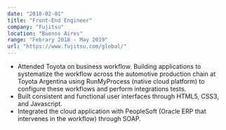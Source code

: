 ```yaml
---
date: "2018-02-01"
title: "Front-End Engineer"
company: "Fujitsu"
location: "Buenos Aires"
range: "Febrary 2018 - May 2019"
url: "https://www.fujitsu.com/global/"
---
```


- Attended Toyota on business workflow.
  Building applications to systematize the workflow across the automotive production chain at Toyota Argentina using RunMyProcess (native cloud platform) to configure these workflows and perform integrations tests.
- Built consistent and functional user interfaces through HTML5, CSS3, and Javascript.
- Integrated the cloud application with PeopleSoft (Oracle ERP that intervenes in the workflow) through SOAP.
